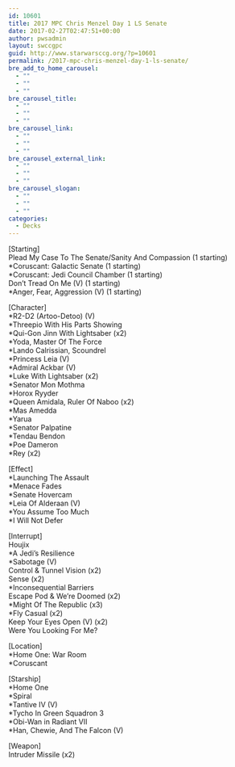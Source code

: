 ```yaml
---
id: 10601
title: 2017 MPC Chris Menzel Day 1 LS Senate
date: 2017-02-27T02:47:51+00:00
author: pwsadmin
layout: swccgpc
guid: http://www.starwarsccg.org/?p=10601
permalink: /2017-mpc-chris-menzel-day-1-ls-senate/
bre_add_to_home_carousel:
  - ""
  - ""
  - ""
bre_carousel_title:
  - ""
  - ""
  - ""
bre_carousel_link:
  - ""
  - ""
  - ""
bre_carousel_external_link:
  - ""
  - ""
  - ""
bre_carousel_slogan:
  - ""
  - ""
  - ""
categories:
  - Decks
---
```

[Starting]  
Plead My Case To The Senate/Sanity And Compassion (1 starting)  
*Coruscant: Galactic Senate (1 starting)  
*Coruscant: Jedi Council Chamber (1 starting)  
Don&#8217;t Tread On Me (V) (1 starting)  
*Anger, Fear, Aggression (V) (1 starting)

[Character]  
*R2-D2 (Artoo-Detoo) (V)  
*Threepio With His Parts Showing  
*Qui-Gon Jinn With Lightsaber (x2)  
*Yoda, Master Of The Force  
*Lando Calrissian, Scoundrel  
*Princess Leia (V)  
*Admiral Ackbar (V)  
*Luke With Lightsaber (x2)  
*Senator Mon Mothma  
*Horox Ryyder  
*Queen Amidala, Ruler Of Naboo (x2)  
*Mas Amedda  
*Yarua  
*Senator Palpatine  
*Tendau Bendon  
*Poe Dameron  
*Rey (x2)

[Effect]  
*Launching The Assault  
*Menace Fades  
*Senate Hovercam  
*Leia Of Alderaan (V)  
*You Assume Too Much  
*I Will Not Defer

[Interrupt]  
Houjix  
*A Jedi&#8217;s Resilience  
*Sabotage (V)  
Control & Tunnel Vision (x2)  
Sense (x2)  
*Inconsequential Barriers  
Escape Pod & We&#8217;re Doomed (x2)  
*Might Of The Republic (x3)  
*Fly Casual (x2)  
Keep Your Eyes Open (V) (x2)  
Were You Looking For Me?

[Location]  
*Home One: War Room  
*Coruscant

[Starship]  
*Home One  
*Spiral  
*Tantive IV (V)  
*Tycho In Green Squadron 3  
*Obi-Wan in Radiant VII  
*Han, Chewie, And The Falcon (V)

[Weapon]  
Intruder Missile (x2)